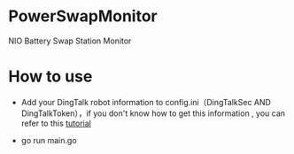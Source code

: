 # PowerSwapMonitor
NIO Battery Swap Station Monitor

# How to use
- Add your DingTalk robot information to config.ini（DingTalkSec AND DingTalkToken），if you don't know how to get this information , you can refer to this  [tutorial](https://open.dingtalk.com/document/orgapp/custom-robot-access)

- go run main.go
